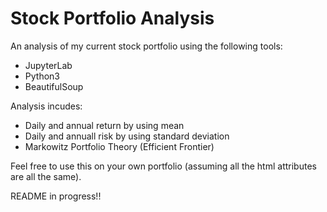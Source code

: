 # Stock Portfolio Analysis
An analysis of my current stock portfolio using the following tools: 
- JupyterLab
- Python3
- BeautifulSoup

Analysis incudes:
- Daily and annual return by using mean
- Daily and annuall risk by using standard deviation
- Markowitz Portfolio Theory (Efficient Frontier)

Feel free to use this on your own portfolio (assuming all the html attributes are all the same). 

README in progress!!

